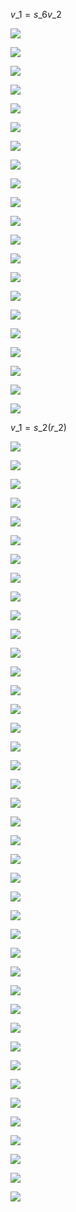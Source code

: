 $v\_{1}=s\_{6}v\_{2}$

![](https://www.nta.go.jp/tmp/7b22967d-17e2-444b-b89a-94c7b9ffe856/images/6519e0f16343e6117a5c6a8bfbc05a142a655012b04851d06406a106edce9eb4.jpg)

![](https://www.nta.go.jp/tmp/7b22967d-17e2-444b-b89a-94c7b9ffe856/images/b3396e492b1ea7b381ba52ff4f666563412afda24391b45fc4c90f746147dee2.jpg)

![](https://www.nta.go.jp/tmp/7b22967d-17e2-444b-b89a-94c7b9ffe856/images/683c4244f679f1712c04f5b76d4138a650a8800f1bb34a619cca8ab7e2a6e2b2.jpg)

![](https://www.nta.go.jp/tmp/7b22967d-17e2-444b-b89a-94c7b9ffe856/images/785cbe0638648b2888d76056962c47b4fba3c28ddf05154d5928114f12dd5803.jpg)

![](https://www.nta.go.jp/tmp/7b22967d-17e2-444b-b89a-94c7b9ffe856/images/106319d3843b61484e864d60ac6341859a386d92f675f23eae3de193e2388778.jpg)

![](https://www.nta.go.jp/tmp/7b22967d-17e2-444b-b89a-94c7b9ffe856/images/98fd4400f13b3723d8abc24766945b11dd954057b4d4c4a9ac4895c1da34d5e1.jpg)

![](https://www.nta.go.jp/tmp/7b22967d-17e2-444b-b89a-94c7b9ffe856/images/906bf8ba90982a8b7fa5aa774490f1046ef30edbcf783500f35f47f4c34aed51.jpg)

![](https://www.nta.go.jp/tmp/7b22967d-17e2-444b-b89a-94c7b9ffe856/images/d727d53727695e32da01829162369931498536998dcf87af97e439707edb55ee.jpg)

![](https://www.nta.go.jp/tmp/7b22967d-17e2-444b-b89a-94c7b9ffe856/images/0a091a63d8122ac728fa57c98cd115903fa9a2e96151a31f277b838029762f01.jpg)

![](https://www.nta.go.jp/tmp/7b22967d-17e2-444b-b89a-94c7b9ffe856/images/f6fa6a2af7113b2430b10984e77de782d8a330826536dcf0b2f53be4fdd49e96.jpg)

![](https://www.nta.go.jp/tmp/7b22967d-17e2-444b-b89a-94c7b9ffe856/images/f47bc49f2668d4ad1ebd9e4f8703baaeab311bf009f4fa6e5db32d0cf2736bea.jpg)

![](https://www.nta.go.jp/tmp/7b22967d-17e2-444b-b89a-94c7b9ffe856/images/f94ac101d2ef6f9f5249a4937cacdca61abc412ccb1a8201c84c2537f7c0d8c6.jpg)

![](https://www.nta.go.jp/tmp/7b22967d-17e2-444b-b89a-94c7b9ffe856/images/7e7211ca5d09632160467ffc73bbd427f7086d66f6366755c99ec257531950a7.jpg)

![](https://www.nta.go.jp/tmp/7b22967d-17e2-444b-b89a-94c7b9ffe856/images/0f2bb30975a31308810aeaeb703f9278eec2372229b09892e70d42ca76679007.jpg)

![](https://www.nta.go.jp/tmp/7b22967d-17e2-444b-b89a-94c7b9ffe856/images/e9add498b8a67d8674027ff950fa05c2ecccba410961274afb2c6a6beb55b67c.jpg)

![](https://www.nta.go.jp/tmp/7b22967d-17e2-444b-b89a-94c7b9ffe856/images/8e8b25f4b84b4c9c59f683687e502add87195363049449f0d3be916fd9c5e81d.jpg)

![](https://www.nta.go.jp/tmp/7b22967d-17e2-444b-b89a-94c7b9ffe856/images/7520c9e7b9e2997fe1312dd66d646ea21ee897b04e2d7990ae705f58d7f0eea6.jpg)

![](https://www.nta.go.jp/tmp/7b22967d-17e2-444b-b89a-94c7b9ffe856/images/f48b1055f39a7c9b753f5481fae24b0800e73dd3b9d4022f02d3c7e52bd48a8d.jpg)

![](https://www.nta.go.jp/tmp/7b22967d-17e2-444b-b89a-94c7b9ffe856/images/5a4d32e07951f52b735ea241b1063617bc305df23bf3fa59d7d1e922c6ed1aca.jpg)

![](https://www.nta.go.jp/tmp/7b22967d-17e2-444b-b89a-94c7b9ffe856/images/d9a60493e6f930f2ff11bdc82f38ca5365bb92e2079dd694af7de8d0b2a85475.jpg)

![](https://www.nta.go.jp/tmp/7b22967d-17e2-444b-b89a-94c7b9ffe856/images/efd8a70424d470bc29df04e14d9d53bf49ad4e65a972601b4b8583476f34a3ae.jpg)

$v\_{1}=s\_{2}(r\_{2})$

![](https://www.nta.go.jp/tmp/7b22967d-17e2-444b-b89a-94c7b9ffe856/images/02c9cb280f3c30327394a0cbf18b36fa551296dc2a473dfacae9ddcc0fd6bd38.jpg)

![](https://www.nta.go.jp/tmp/7b22967d-17e2-444b-b89a-94c7b9ffe856/images/bb823177d2a9b4fa035df5eeefaca14ff4884de92145e29ce255c4717622e3b1.jpg)

![](https://www.nta.go.jp/tmp/7b22967d-17e2-444b-b89a-94c7b9ffe856/images/32515e4c13a26917c711274097de6ce22258331cf2e00adb24e873a2388003b7.jpg)

![](https://www.nta.go.jp/tmp/7b22967d-17e2-444b-b89a-94c7b9ffe856/images/9b40a948deef68b1be9b3c5174909effd69ee16b6629df3cc2abe62bc33f3710.jpg)

![](https://www.nta.go.jp/tmp/7b22967d-17e2-444b-b89a-94c7b9ffe856/images/f9c20bc9ac2aeb58de1b7ca49f6e4992fbc96b89d26b31a3bf40658f33f336bb.jpg)

![](https://www.nta.go.jp/tmp/7b22967d-17e2-444b-b89a-94c7b9ffe856/images/0d666fff2bedc26a09e1a6a2a427350e1942c9e75d2259ba7deb50fd3ee1ba8f.jpg)

![](https://www.nta.go.jp/tmp/7b22967d-17e2-444b-b89a-94c7b9ffe856/images/4d967367a14b53be5b04ea05512b96eca312546234c1f13a49b97875f9852bad.jpg)

![](https://www.nta.go.jp/tmp/7b22967d-17e2-444b-b89a-94c7b9ffe856/images/e81726143679d077a44364f3c8cbd23a3da2747ce108dcd5a640d61d0bad16c2.jpg)

![](https://www.nta.go.jp/tmp/7b22967d-17e2-444b-b89a-94c7b9ffe856/images/b12886221e0c1cea89e76c54dff68c708ee909fb0cb8ae3d44e2e935cd8a928f.jpg)

![](https://www.nta.go.jp/tmp/7b22967d-17e2-444b-b89a-94c7b9ffe856/images/59b058ce19feb96f95094cc63d784bf8f9a9e5efd129a37d69cc4c3e28d4040a.jpg)

![](https://www.nta.go.jp/tmp/7b22967d-17e2-444b-b89a-94c7b9ffe856/images/51877f0fddfd179a78bb8dc2fa3e0df6ee0d42a16acb8173a738881b6921c199.jpg)

![](https://www.nta.go.jp/tmp/7b22967d-17e2-444b-b89a-94c7b9ffe856/images/c96eddd022f9728efecc99820261b1727ca541d6d87fde4856d465b7a18f1327.jpg)

![](https://www.nta.go.jp/tmp/7b22967d-17e2-444b-b89a-94c7b9ffe856/images/1ba09450f27758d8788da7dfaee2a3ee335c590329921630a5d40a6310e54b2d.jpg)

![](https://www.nta.go.jp/tmp/7b22967d-17e2-444b-b89a-94c7b9ffe856/images/5e9f114884f8952bb0dea729be1187dbc1c2d635edc309e6c67a371499747971.jpg)

![](https://www.nta.go.jp/tmp/7b22967d-17e2-444b-b89a-94c7b9ffe856/images/f6d21f037a45160a76235b28386fc66efa818294459b9c72609c9a1ab486fed3.jpg)

![](https://www.nta.go.jp/tmp/7b22967d-17e2-444b-b89a-94c7b9ffe856/images/5a7a256b6efa341c8e2a823a01cfcb7a4de5b299e54795cb1c783ac14bd98e3c.jpg)

![](https://www.nta.go.jp/tmp/7b22967d-17e2-444b-b89a-94c7b9ffe856/images/fbe542201e254dc4dd43561e2dc9bcfd66714861bf6535c5e6fb58f9ce394c2f.jpg)

![](https://www.nta.go.jp/tmp/7b22967d-17e2-444b-b89a-94c7b9ffe856/images/62ee15928e3a9a538e98e88ae90cc18c3c71056fe854330171c0435ba08c87f5.jpg)

![](https://www.nta.go.jp/tmp/7b22967d-17e2-444b-b89a-94c7b9ffe856/images/7e90d1bdf6fa855dbbb121b179dcf3a6ee7e77957d87a2a55a39fd71d6b2afc8.jpg)

![](https://www.nta.go.jp/tmp/7b22967d-17e2-444b-b89a-94c7b9ffe856/images/6f1e36bf5372bc5dc8dfbf02ee0a22f9e0025cd6b957b0b548d3dea9b7ca935b.jpg)

![](https://www.nta.go.jp/tmp/7b22967d-17e2-444b-b89a-94c7b9ffe856/images/65d9f39e0837efb8965b7fb49394b3f98697d2a6cb0c7d829899b1dc78336bfa.jpg)

![](https://www.nta.go.jp/tmp/7b22967d-17e2-444b-b89a-94c7b9ffe856/images/322475a3185537fd96508308b219d48d0d69e69c91048b114b2c865d3faf3e80.jpg)

![](https://www.nta.go.jp/tmp/7b22967d-17e2-444b-b89a-94c7b9ffe856/images/515bbaf3eaa186e7227ad5667270ece8bc420840cb6e0cc0fe4ee49e2d3b9e52.jpg)

![](https://www.nta.go.jp/tmp/7b22967d-17e2-444b-b89a-94c7b9ffe856/images/9c2b73fdf2b28faf33c05da8afe38659585d9bb137fbf6fe04b3e2a95636d2dc.jpg)

![](https://www.nta.go.jp/tmp/7b22967d-17e2-444b-b89a-94c7b9ffe856/images/eb0a8319191cb57bddd556306a0e6da4dd899732112695b29047376cbb22d681.jpg)

![](https://www.nta.go.jp/tmp/7b22967d-17e2-444b-b89a-94c7b9ffe856/images/ba7598ace2456e1f4f8657cdbc3cb187b70ad863b0bfc7dc1fb13dcc783ef1e1.jpg)

![](https://www.nta.go.jp/tmp/7b22967d-17e2-444b-b89a-94c7b9ffe856/images/0a1fd2c10c73784b74d410190a718b1d6e20c4a14524bafc96f3d7401e46d077.jpg)

![](https://www.nta.go.jp/tmp/7b22967d-17e2-444b-b89a-94c7b9ffe856/images/2b2c43d855baf82d21dbe554206e30728aa016f7d801f01c2a5d86b01b2272bd.jpg)

![](https://www.nta.go.jp/tmp/7b22967d-17e2-444b-b89a-94c7b9ffe856/images/da620d54f681941522e3df0b4079e1a70ee6fccb544b7629cdcf37ae515380f6.jpg)

![](https://www.nta.go.jp/tmp/7b22967d-17e2-444b-b89a-94c7b9ffe856/images/77060e8d949fb99ab880a374c89fbeafb1aaf8d8bafb0b754ce6a86125b593ce.jpg)

![](https://www.nta.go.jp/tmp/7b22967d-17e2-444b-b89a-94c7b9ffe856/images/6d7b68112aadc7dddd34c102d44e317aabe88624d526507b6cc47770cc4ef202.jpg)

![](https://www.nta.go.jp/tmp/7b22967d-17e2-444b-b89a-94c7b9ffe856/images/086f7dc78c241f1141e81f881167bb2328d31b1a24bedcf9b5df4bc5689cbb92.jpg)

![](https://www.nta.go.jp/tmp/7b22967d-17e2-444b-b89a-94c7b9ffe856/images/e7769e10368448827f6a196b48b50042d63ea9224f98f4e5b3f8e3f7f4d6169b.jpg)

![](https://www.nta.go.jp/tmp/7b22967d-17e2-444b-b89a-94c7b9ffe856/images/fd3d42b5dff50f99a3081ba06dca82c46c7e61b3168f12fc19bb0b83b922da13.jpg)

![](https://www.nta.go.jp/tmp/7b22967d-17e2-444b-b89a-94c7b9ffe856/images/3b3e98aff2c161ddf1ee35253b3c5e2b47416381c3966a37ac2f1ae47210d07e.jpg)

![](https://www.nta.go.jp/tmp/7b22967d-17e2-444b-b89a-94c7b9ffe856/images/03d93cee4cdffad0c0e88ecad8b654a4b5a5a154f6070cd25d1cc63dffcde924.jpg)

![](https://www.nta.go.jp/tmp/7b22967d-17e2-444b-b89a-94c7b9ffe856/images/939335d75c3987af59890f87a82c902c93202e86c60e4078542425da32edc6d8.jpg)

![](https://www.nta.go.jp/tmp/7b22967d-17e2-444b-b89a-94c7b9ffe856/images/a5f6cd6fb88a431823604f2757d318015d70c421dbb8c18bddf0ed84da8bf4a9.jpg)

![](https://www.nta.go.jp/tmp/7b22967d-17e2-444b-b89a-94c7b9ffe856/images/eda4054e36b1565abfa81ddcdcb32e9c08c2f4497f768b428f29eebafdcac012.jpg)

![](https://www.nta.go.jp/tmp/7b22967d-17e2-444b-b89a-94c7b9ffe856/images/489452c0e72d53088c7d00ae4678a58dcf2d89491ca8ed5c4f2bfcf723179a6d.jpg)

![](https://www.nta.go.jp/tmp/7b22967d-17e2-444b-b89a-94c7b9ffe856/images/9924270c75a9ed20576b2df202fe8095f6d924e9784763254a8d9d5fadb1d17e.jpg)